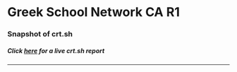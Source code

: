 # Greek School Network CA R1
### Snapshot of crt.sh
##### Click [here](https://crt.sh/?q=64DAFBB615C368194AFF89612042AA929202E00E90ADFFFD6856649A307C8EDD) for a live crt.sh report

---
